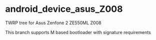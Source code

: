 # android_device_asus_Z008

TWRP tree for Asus Zenfone 2 ZE550ML Z008 

This branch supports M based bootloader with signature requirements
